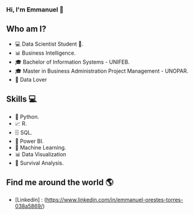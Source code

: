 ### Hi, I'm Emmanuel 👋


## Who am I?
- 💻 Data Scientist Student 🥰.
- 📊 Business Intelligence.
- 🎓 Bachelor of Information Systems - UNIFEB.
- 🎓 Master in Business Administration Project Management - UNOPAR.
- 🥰 Data Lover


## Skills 💻
- 🐍 Python.
- 📈 R.
- 🗄 SQL.
- 🧮 Power BI.
- 🔮 Machine Learning.
- 📊 Data Visualization
- 🧪 Survival Analysis.


## Find me around the world 🌎
- [Linkedin] : (https://www.linkedin.com/in/emmanuel-orestes-torres-038a5869/)
